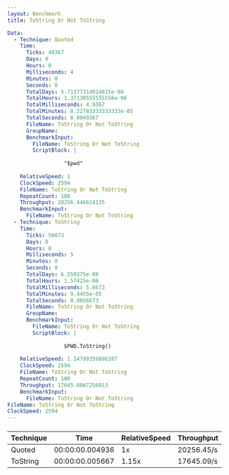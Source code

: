```yaml
---
layout: Benchmark
title: ToString Or Not ToString

Data: 
  - Technique: Quoted
    Time: 
      Ticks: 49367
      Days: 0
      Hours: 0
      Milliseconds: 4
      Minutes: 0
      Seconds: 0
      TotalDays: 5.71377314814815e-08
      TotalHours: 1.37130555555556e-06
      TotalMilliseconds: 4.9367
      TotalMinutes: 8.22783333333333e-05
      TotalSeconds: 0.0049367
      FileName: ToString Or Not ToString
      GroupName: 
      BenchmarkInput: 
        FileName: ToString Or Not ToString
        ScriptBlock: |
          
                  "$pwd"
              
    RelativeSpeed: 1
    ClockSpeed: 2594
    FileName: ToString Or Not ToString
    RepeatCount: 100
    Throughput: 20256.446614135
    BenchmarkInput: 
      FileName: ToString Or Not ToString
  - Technique: ToString
    Time: 
      Ticks: 56673
      Days: 0
      Hours: 0
      Milliseconds: 5
      Minutes: 0
      Seconds: 0
      TotalDays: 6.559375e-08
      TotalHours: 1.57425e-06
      TotalMilliseconds: 5.6673
      TotalMinutes: 9.4455e-05
      TotalSeconds: 0.0056673
      FileName: ToString Or Not ToString
      GroupName: 
      BenchmarkInput: 
        FileName: ToString Or Not ToString
        ScriptBlock: |
          
                  $PWD.ToString()
              
    RelativeSpeed: 1.14799359896287
    ClockSpeed: 2594
    FileName: ToString Or Not ToString
    RepeatCount: 100
    Throughput: 17645.0867256013
    BenchmarkInput: 
      FileName: ToString Or Not ToString
FileName: ToString Or Not ToString
ClockSpeed: 2594
---
```



### 


|Technique|Time           |RelativeSpeed|Throughput|
|---------|---------------|-------------|----------|
|Quoted   |00:00:00.004936|1x           |20256.45/s|
|ToString |00:00:00.005667|1.15x        |17645.09/s|
